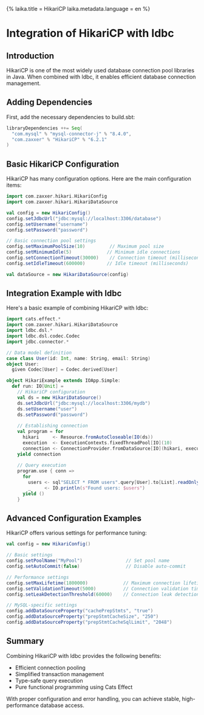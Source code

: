 {%
  laika.title = HikariCP
  laika.metadata.language = en
%}

# Integration of HikariCP with ldbc

## Introduction

HikariCP is one of the most widely used database connection pool libraries in Java.
When combined with ldbc, it enables efficient database connection management.

## Adding Dependencies

First, add the necessary dependencies to build.sbt:

```scala
libraryDependencies ++= Seq(
  "com.mysql" % "mysql-connector-j" % "8.4.0",
  "com.zaxxer" % "HikariCP" % "6.2.1"
)
```

## Basic HikariCP Configuration

HikariCP has many configuration options. Here are the main configuration items:

```scala
import com.zaxxer.hikari.HikariConfig
import com.zaxxer.hikari.HikariDataSource

val config = new HikariConfig()
config.setJdbcUrl("jdbc:mysql://localhost:3306/database")
config.setUsername("username")
config.setPassword("password")

// Basic connection pool settings
config.setMaximumPoolSize(10)         // Maximum pool size
config.setMinimumIdle(5)             // Minimum idle connections
config.setConnectionTimeout(30000)    // Connection timeout (milliseconds)
config.setIdleTimeout(600000)        // Idle timeout (milliseconds)

val dataSource = new HikariDataSource(config)
```

## Integration Example with ldbc

Here's a basic example of combining HikariCP with ldbc:

```scala
import cats.effect.*
import com.zaxxer.hikari.HikariDataSource
import ldbc.dsl.*
import ldbc.dsl.codec.Codec
import jdbc.connector.*

// Data model definition
case class User(id: Int, name: String, email: String)
object User:
  given Codec[User] = Codec.derived[User]

object HikariExample extends IOApp.Simple:
  def run: IO[Unit] =
    // HikariCP configuration
    val ds = new HikariDataSource()
    ds.setJdbcUrl("jdbc:mysql://localhost:3306/mydb")
    ds.setUsername("user")
    ds.setPassword("password")
    
    // Establishing connection
    val program = for
      hikari     <- Resource.fromAutoCloseable(IO(ds))
      execution  <- ExecutionContexts.fixedThreadPool[IO](10)
      connection <- ConnectionProvider.fromDataSource[IO](hikari, execution).createConnection()
    yield connection
    
    // Query execution
    program.use { conn =>
      for
        users <- sql"SELECT * FROM users".query[User].to[List].readOnly(conn)
        _     <- IO.println(s"Found users: $users")
      yield ()
    }
```

## Advanced Configuration Examples

HikariCP offers various settings for performance tuning:

```scala
val config = new HikariConfig()

// Basic settings
config.setPoolName("MyPool")                // Set pool name
config.setAutoCommit(false)                 // Disable auto-commit

// Performance settings
config.setMaxLifetime(1800000)             // Maximum connection lifetime (30 minutes)
config.setValidationTimeout(5000)          // Connection validation timeout
config.setLeakDetectionThreshold(60000)    // Connection leak detection threshold

// MySQL-specific settings
config.addDataSourceProperty("cachePrepStmts", "true")
config.addDataSourceProperty("prepStmtCacheSize", "250")
config.addDataSourceProperty("prepStmtCacheSqlLimit", "2048")
```

## Summary

Combining HikariCP with ldbc provides the following benefits:

- Efficient connection pooling
- Simplified transaction management
- Type-safe query execution
- Pure functional programming using Cats Effect

With proper configuration and error handling, you can achieve stable, high-performance database access.
